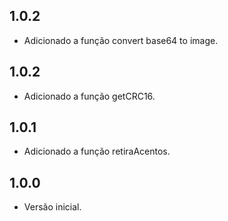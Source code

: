 ## 1.0.2
- Adicionado a função convert base64 to image.
## 1.0.2
- Adicionado a função getCRC16.

## 1.0.1

- Adicionado a função retiraAcentos.

## 1.0.0

- Versão inicial.
